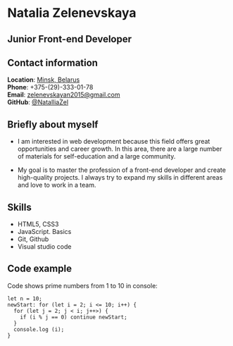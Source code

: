 # Natalia Zelenevskaya

## Junior Front-end Developer

## Contact information

**Location**: [Minsk, Belarus](https://www.google.by/maps/place/%D0%9C%D0%B8%D0%BD%D1%81%D0%BA,+%D0%9C%D0%B8%D0%BD%D1%81%D0%BA%D0%B0%D1%8F+%D0%BE%D0%B1%D0%BB%D0%B0%D1%81%D1%82%D1%8C/@53.8847295,27.4285601,11z/data=!3m1!4b1!4m6!3m5!1s0x46dbcfd35b1e6ad3:0xb61b853ddb570d9!8m2!3d53.9006011!4d27.558972!16zL20vMGRseGo?hl=ru&entry=ttu)  
**Phone**: +375-(29)-333-01-78  
**Email**: zelenevskayan2015@gmail.com  
**GitHub**: [@NatalliaZel](https://github.com/NatalliaZel)

## Briefly about myself

- I am interested in web development because this field offers great opportunities and career growth. In this area, there are a large number of materials for self-education and a large community.

- My goal is to master the profession of a front-end developer and create high-quality projects. I always try to expand my skills in different areas and love to work in a team.

## Skills

- HTML5, CSS3
- JavaScript. Basics
- Git, Github
- Visual studio code

## Code example

Code shows prime numbers from 1 to 10 in console:

```
let n = 10;
newStart: for (let i = 2; i <= 10; i++) {
  for (let j = 2; j < i; j++>) {
    if (i % j == 0) continue newStart;
  }
  console.log (i);
}
```
